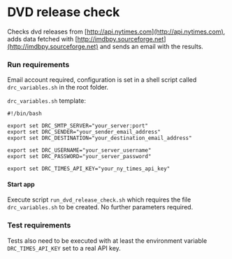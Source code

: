 # DVD release check

Checks dvd releases from [http://api.nytimes.com](http://api.nytimes.com), adds data fetched with
[http://imdbpy.sourceforge.net](http://imdbpy.sourceforge.net) and sends an email with the results.

### Run requirements
Email account required, configuration is set in a shell script called `drc_variables.sh` in the root folder.

`drc_variables.sh` template:

```shell
#!/bin/bash

export set DRC_SMTP_SERVER="your_server:port"
export set DRC_SENDER="your_sender_email_address"
export set DRC_DESTINATION="your_destination_email_address"

export set DRC_USERNAME="your_server_username"
export set DRC_PASSWORD="your_server_password"

export set DRC_TIMES_API_KEY="your_ny_times_api_key"
```

#### Start app

Execute script `run_dvd_release_check.sh` which requires the file `drc_variables.sh` to be created.
No further parameters required.


### Test requirements
Tests also need to be executed with at least the environment variable `DRC_TIMES_API_KEY` set to a real API key.
